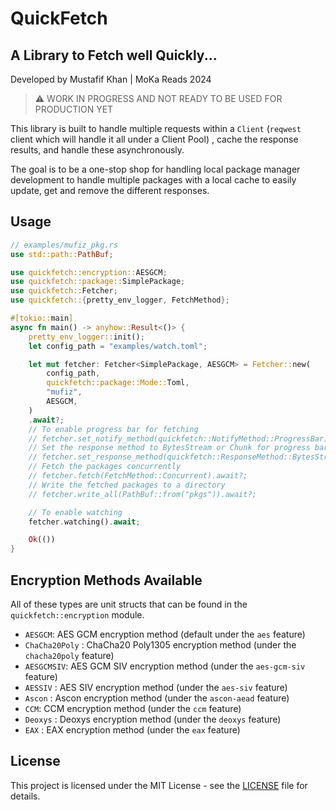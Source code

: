 # QuickFetch

## A Library to Fetch well Quickly...

Developed by Mustafif Khan | MoKa Reads 2024

> :warning: WORK IN PROGRESS AND NOT READY TO BE USED FOR PRODUCTION YET

This library is built to handle multiple requests within a `Client` (`reqwest` client which will handle it all under a Client Pool)
, cache the response results, and handle these asynchronously.

The goal is to be a one-stop shop for handling local package manager development to handle multiple
packages with a local cache to easily update, get and remove the different responses.


## Usage

```rust
// examples/mufiz_pkg.rs
use std::path::PathBuf;

use quickfetch::encryption::AESGCM;
use quickfetch::package::SimplePackage;
use quickfetch::Fetcher;
use quickfetch::{pretty_env_logger, FetchMethod};

#[tokio::main]
async fn main() -> anyhow::Result<()> {
    pretty_env_logger::init();
    let config_path = "examples/watch.toml";

    let mut fetcher: Fetcher<SimplePackage, AESGCM> = Fetcher::new(
        config_path,
        quickfetch::package::Mode::Toml,
        "mufiz",
        AESGCM,
    )
    .await?;
    // To enable progress bar for fetching
    // fetcher.set_notify_method(quickfetch::NotifyMethod::ProgressBar);
    // Set the response method to BytesStream or Chunk for progress bars
    // fetcher.set_response_method(quickfetch::ResponseMethod::BytesStream);
    // Fetch the packages concurrently
    // fetcher.fetch(FetchMethod::Concurrent).await?;
    // Write the fetched packages to a directory
    // fetcher.write_all(PathBuf::from("pkgs")).await?;

    // To enable watching
    fetcher.watching().await;

    Ok(())
}
```

## Encryption Methods Available

All of these types are unit structs that can be found in the
`quickfetch::encryption` module.

- `AESGCM`:  AES GCM encryption method (default under the `aes` feature)
- `ChaCha20Poly` : ChaCha20 Poly1305 encryption method (under the `chacha20poly` feature)
- `AESGCMSIV`:  AES GCM SIV encryption method (under the `aes-gcm-siv` feature)
- `AESSIV` : AES SIV encryption method (under the `aes-siv` feature)
- `Ascon` : Ascon encryption method (under the `ascon-aead` feature)
- `CCM`: CCM encryption method (under the `ccm` feature)
- `Deoxys` : Deoxys encryption method (under the `deoxys` feature)
- `EAX` : EAX encryption method (under the `eax` feature)

## License

This project is licensed under the MIT License - see the [LICENSE](LICENSE) file for details.
